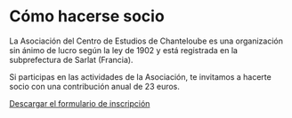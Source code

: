 #  Cómo hacerse socio 

La Asociación del Centro de Estudios de Chanteloube es una organización sin ánimo de lucro según la ley de 1902 y está registrada en la subprefectura de Sarlat (Francia). 

Si participas en las actividades de la Asociación, te invitamos a hacerte socio con una contribución anual de 23 euros. 

[ Descargar el formulario de inscripción ](http://www.songtsen.org/chanteloube/wp-content/uploads/sites/5/2013/12/appelcot13_en.pdf)
